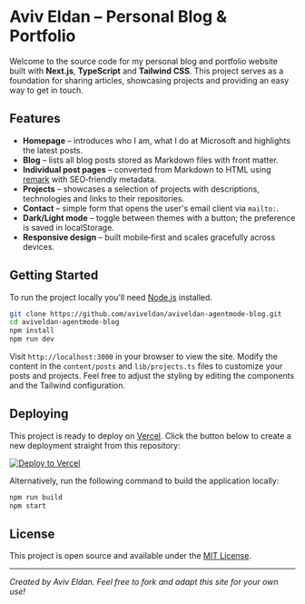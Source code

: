 # Aviv Eldan – Personal Blog & Portfolio

Welcome to the source code for my personal blog and portfolio website built with
**Next.js**, **TypeScript** and **Tailwind CSS**. This project serves as a
foundation for sharing articles, showcasing projects and providing an easy way to
get in touch.

## Features

- **Homepage** – introduces who I am, what I do at Microsoft and highlights the
  latest posts.
- **Blog** – lists all blog posts stored as Markdown files with front matter.
- **Individual post pages** – converted from Markdown to HTML using
  [remark](https://github.com/remarkjs/remark) with SEO‑friendly metadata.
- **Projects** – showcases a selection of projects with descriptions,
  technologies and links to their repositories.
- **Contact** – simple form that opens the user's email client via `mailto:`.
- **Dark/Light mode** – toggle between themes with a button; the preference is
  saved in localStorage.
- **Responsive design** – built mobile‑first and scales gracefully across
  devices.

## Getting Started

To run the project locally you'll need [Node.js](https://nodejs.org/) installed.

```bash
git clone https://github.com/aviveldan/aviveldan-agentmode-blog.git
cd aviveldan-agentmode-blog
npm install
npm run dev
```

Visit `http://localhost:3000` in your browser to view the site. Modify the
content in the `content/posts` and `lib/projects.ts` files to customize
your posts and projects. Feel free to adjust the styling by editing the
components and the Tailwind configuration.

## Deploying

This project is ready to deploy on [Vercel](https://vercel.com/). Click the
button below to create a new deployment straight from this repository:

[![Deploy to Vercel](https://vercel.com/button)](https://vercel.com/new/git/external?repository-url=https://github.com/aviveldan/aviveldan-agentmode-blog)

Alternatively, run the following command to build the application locally:

```bash
npm run build
npm start
```

## License

This project is open source and available under the [MIT License](LICENSE).

---

*Created by Aviv Eldan. Feel free to fork and adapt this site for your own use!*
